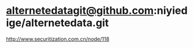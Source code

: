 # alternetedatagit@github.com:niyiedige/alternetedata.git

http://www.securitization.com.cn/node/118
